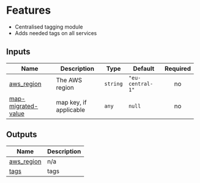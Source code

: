 # Features

- Centralised tagging module
- Adds needed tags on all services

## Inputs

| Name | Description | Type | Default | Required |
|------|-------------|------|---------|:--------:|
| <a name="input_aws_region"></a> [aws\_region](#input\_aws\_region) | The AWS region | `string` | `"eu-central-1"` | no |
| <a name="input_map-migrated-value"></a> [map-migrated-value](#input\_map-migrated-value) | map key, if applicable | `any` | `null` | no |

## Outputs

| Name | Description |
|------|-------------|
| <a name="output_aws_region"></a> [aws\_region](#output\_aws\_region) | n/a |
| <a name="output_tags"></a> [tags](#output\_tags) | tags |

